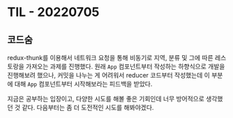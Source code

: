 # TIL - 20220705

## 코드숨

redux-thunk를 이용해서 네트워크 요청을 통해 비동기로 지역, 분류 및 그에 따른 레스토랑을 가져오는 과제를 진행했다. 원래 `App` 컴포넌트부터 작성하는 하향식으로 개발을 진행해보려 했으나, 커밋을 나누는 게 어려워서 reducer 코드부터 작성했는데 이 부분에 대해 `App` 컴포넌트부터 시작해보라는 피드백을 받았다.

지금은 공부하는 입장이고, 다양한 시도를 해볼 좋은 기회인데 너무 방어적으로 생각했던 것 같다. 다음부터는 좀 더 도전적인 시도를 해봐야겠다.
